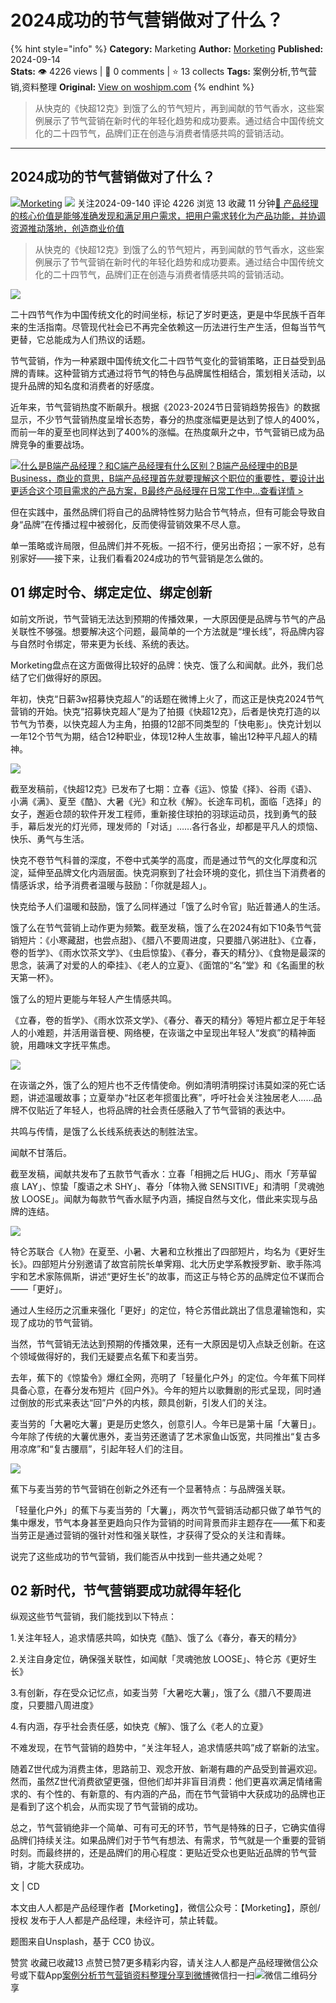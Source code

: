 # 2024成功的节气营销做对了什么？
{% hint style="info" %}
**Category:** Marketing
**Author:** [Morketing](https://www.woshipm.com/u/1292863)
**Published:** 2024-09-14  
**Stats:** 👁️ 4226 views | 💬 0 comments | ⭐ 13 collects
**Tags:** 案例分析,节气营销,资料整理
**Original:** [View on woshipm.com](https://www.woshipm.com/marketing/6115177.html)
{% endhint %}
> 从快克的《快超12克》到饿了么的节气短片，再到闻献的节气香水，这些案例展示了节气营销在新时代的年轻化趋势和成功要素。通过结合中国传统文化的二十四节气，品牌们正在创造与消费者情感共鸣的营销活动。

---

## 2024成功的节气营销做对了什么？

[![](https://image.woshipm.com/wp-files/2021/06/iRpgjh51GWQVO8Vc0slz.jpg!/both/72x72)](https://www.woshipm.com/u/1292863)[Morketing](https://www.woshipm.com/u/1292863) ![](https://static.woshipm.com/tag/1101_1@2x.png) 关注2024-09-140 评论 4226 浏览 13 收藏 11 分钟[🔗 产品经理的核心价值是能够准确发现和满足用户需求，把用户需求转化为产品功能，并协调资源推动落地，创造商业价值](https://ke.qidianla.com/courses/90pm)

> 从快克的《快超12克》到饿了么的节气短片，再到闻献的节气香水，这些案例展示了节气营销在新时代的年轻化趋势和成功要素。通过结合中国传统文化的二十四节气，品牌们正在创造与消费者情感共鸣的营销活动。

![](https://image.woshipm.com/2024/09/14/dbff8952-7244-11ef-ab80-00163e142b65.png)

二十四节气作为中国传统文化的时间坐标，标记了岁时更迭，更是中华民族千百年来的生活指南。尽管现代社会已不再完全依赖这一历法进行生产生活，但每当节气更替，它总能成为人们热议的话题。

节气营销，作为一种紧跟中国传统文化二十四节气变化的营销策略，正日益受到品牌的青睐。这种营销方式通过将节气的特色与品牌属性相结合，策划相关活动，以提升品牌的知名度和消费者的好感度。

近年来，节气营销热度不断飙升。根据《2023-2024节日营销趋势报告》的数据显示，不少节气营销热度呈增长态势，春分的热度涨幅更是达到了惊人的400%，而前一年的夏至也同样达到了400%的涨幅。在热度飙升之中，节气营销已成为品牌竞争的重要战场。

[![](https://image.woshipm.com/2023/07/27/6f50fd24-2c7f-11ee-875d-00163e0b5ff3.png)什么是B端产品经理？和C端产品经理有什么区别？B端产品经理中的B是Business，商业的意思，B端产品经理首先就要理解这个职位的重要性，要设计出更适合这个项目需求的产品方案，B最终产品经理在日常工作中...查看详情 >](https://ke.qidianla.com/courses/bcpm)

但在实践中，虽然品牌们将自己的品牌特性努力贴合节气特点，但有可能会导致自身“品牌”在传播过程中被弱化，反而使得营销效果不尽人意。

单一策略或许局限，但品牌们并不死板。一招不行，便另出奇招；一家不好，总有别家好——接下来，让我们看看2024成功的节气营销是怎么做的。

## 01 绑定时令、绑定定位、绑定创新

如前文所说，节气营销无法达到预期的传播效果，一大原因便是品牌与节气的产品关联性不够强。想要解决这个问题，最简单的一个方法就是“埋长线”，将品牌内容与自然时令绑定，带来更为长线、系统的表达。

Morketing盘点在这方面做得比较好的品牌：快克、饿了么和闻献。此外，我们总结了它们做得好的原因。

年初，快克“日薪3w招募快克超人”的话题在微博上火了，而这正是快克2024节气营销的开始。快克“招募快克超人”是为了拍摄《快超12克》，后者是快克打造的以节气为节奏，以快克超人为主角，拍摄的12部不同类型的「快电影」。快克计划以一年12个节气为期，结合12种职业，体现12种人生故事，输出12种平凡超人的精神。

![](https://image.woshipm.com/2024/09/14/c9f48c80-7235-11ef-b388-00163e142b65.png)

截至发稿前，《快超12克》已发布了七期：立春《运》、惊蛰《择》、谷雨《语》、小满《满》、夏至《酷》、大暑《光》和立秋《解》。长途车司机，面临「选择」的女子，邂逅仓颉的软件开发工程师，重新接住球拍的羽球运动员，找到勇气的鼓手，幕后发光的灯光师，理发师的「对话」……各行各业，却都是平凡人的烦恼、快乐、勇气与生活。

快克不卷节气科普的深度，不卷中式美学的高度，而是通过节气的文化厚度和沉淀，延伸至品牌文化内涵层面。快克洞察到了社会环境的变化，抓住当下消费者的情感诉求，给予消费者温暖与鼓励：「你就是超人」。

快克给予人们温暖和鼓励，饿了么同样通过「饿了么时令官」贴近普通人的生活。

饿了么在节气营销上动作更为频繁。截至发稿，饿了么在2024有如下10条节气营销短片：《小寒藏甜，也尝点甜》、《腊八不要周进度，只要腊八粥进肚》、《立春，卷的哲学》、《雨水饮茶文学》、《虫启惊蛰》、《春分，春天的精分》、《食物是最深的思念，装满了对爱的人的牵挂》、《老人的立夏》、《面馆的“名”堂》和《名画里的秋天第一杯》。

饿了么的短片更能与年轻人产生情感共鸣。

《立春，卷的哲学》、《雨水饮茶文学》、《春分、春天的精分》等短片都立足于年轻人的小难题，并活用谐音梗、网络梗，在诙谐之中呈现出年轻人“发疯”的精神面貌，用趣味文字抚平焦虑。

![](https://image.woshipm.com/2024/09/14/ca9764f0-7235-11ef-b388-00163e142b65.png)

在诙谐之外，饿了么的短片也不乏传情使命。例如清明清明探讨讳莫如深的死亡话题，讲述温暖故事；立夏举办“社区老年掼蛋比赛”，呼吁社会关注独居老人……品牌不仅贴近了年轻人，也将品牌的社会责任感融入了节气营销的表达中。

共鸣与传情，是饿了么长线系统表达的制胜法宝。

闻献不甘落后。

截至发稿，闻献共发布了五款节气香水：立春「相拥之后 HUG」、雨水「芳草留痕 LAY」、惊蛰「腹语之术 SHY」、春分「体物入微 SENSITIVE」和清明「灵魂弛放 LOOSE」。闻献为每款节气香水赋予内涵，捕捉自然与文化，借此来实现与品牌的连结。

![](https://image.woshipm.com/2024/09/14/cb593206-7235-11ef-b388-00163e142b65.png)

特仑苏联合《人物》在夏至、小暑、大暑和立秋推出了四部短片，均名为《更好生长》。四部短片分别邀请了故宫前院长单霁翔、北大历史学系教授罗新、歌手陈鸿宇和艺术家陈佩斯，讲述“更好生长”的故事，而这正与特仑苏的品牌定位不谋而合——「更好」。

通过人生经历之沉重来强化「更好」的定位，特仑苏借此跳出了信息灌输饱和，实现了成功的节气营销。

当然，节气营销无法达到预期的传播效果，还有一大原因是切入点缺乏创新。在这个领域做得好的，我们无疑要点名蕉下和麦当劳。

去年，蕉下的《惊蛰令》爆红全网，亮明了「轻量化户外」的定位。今年蕉下同样具备心意，在春分发布短片《回户外》。今年的短片以歌舞剧的形式呈现，同时通过倒放的形式来表达“回”户外的内核，颇具创新，引发人们的关注。

麦当劳的「大暑吃大薯」更是历史悠久，创意引人。今年已是第十届「大薯日」。今年除了传统的大薯优惠外，麦当劳还邀请了艺术家鱼山饭宽，共同推出“复古多用凉席”和“复古腰扇”，引起年轻人们的注目。

![](https://image.woshipm.com/2024/09/14/cc059fc8-7235-11ef-b388-00163e142b65.png)

蕉下与麦当劳的节气营销在创新之外还有一个显著特点：与品牌强关联。

「轻量化户外」的蕉下与麦当劳的「大薯」，两次节气营销活动都只做了单节气的集中爆发，节气本身甚至更趋向只作为营销的时间背景而非主题存在——蕉下和麦当劳正是通过营销的强针对性和强关联性，才获得了受众的关注和青睐。

说完了这些成功的节气营销，我们能否从中找到一些共通之处呢？

## 02 新时代，节气营销要成功就得年轻化

纵观这些节气营销，我们能找到以下特点：

1.关注年轻人，追求情感共鸣，如快克《酷》、饿了么《春分，春天的精分》

2.关注自身定位，确保强关联性，如闻献「灵魂弛放 LOOSE」、特仑苏《更好生长》

3.有创新，存在受众记忆点，如麦当劳「大暑吃大薯」，饿了么《腊八不要周进度，只要腊八周进度》

4.有内涵，存乎社会责任感，如快克《解》、饿了么《老人的立夏》

不难发现，在节气营销的趋势中，“关注年轻人，追求情感共鸣”成了崭新的法宝。

随着Z世代成为消费主体，思路前卫、观念开放、新潮有趣的产品受到普遍欢迎。然而，虽然Z世代消费欲望更强，但他们却并非盲目消费：他们更喜欢满足情绪需求的、有个性的、有新意的、有内涵的产品，而在节气营销中大获成功的品牌也正是看到了这个机会，从而实现了节气营销的成功。

总之，节气营销绝非一个简单、可有可无的环节，节气是特殊的日子，它确实值得品牌们持续关注。如果品牌们对于节气有想法、有需求，节气就是一个重要的营销时刻。而最终拼的，还是品牌们的用心程度：更贴近受众也更贴近品牌的节气营销，才能大获成功。

文 | CD

本文由人人都是产品经理作者【Morketing】，微信公众号：【Morketing】，原创/授权 发布于人人都是产品经理，未经许可，禁止转载。

题图来自Unsplash，基于 CC0 协议。

赞赏 收藏已收藏13 点赞已赞7更多精彩内容，请关注人人都是产品经理微信公众号或下载App[案例分析](https://www.woshipm.com/tag/%e6%a1%88%e4%be%8b%e5%88%86%e6%9e%90)[节气营销](https://www.woshipm.com/tag/%e8%8a%82%e6%b0%94%e8%90%a5%e9%94%80)[资料整理](https://www.woshipm.com/tag/%e8%b5%84%e6%96%99%e6%95%b4%e7%90%86)[分享到微博](https://service.weibo.com/share/share.php?appkey=2775287854&title=2024成功的节气营销做对了什么？&url=https://www.woshipm.com/marketing/6115177.html&pic=https://image.woshipm.com/2024/09/14/dbff8952-7244-11ef-ab80-00163e142b65.png)微信扫一扫![微信二维码](https://api.pwmqr.com/qrcode/create/?url=https://www.woshipm.com/marketing/6115177.html)分享